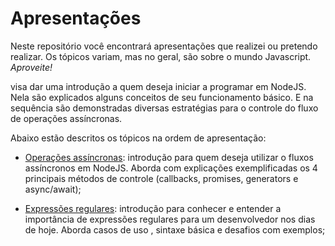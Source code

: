 # Apresentações

Neste repositório você encontrará apresentações que realizei ou pretendo realizar.
Os tópicos variam, mas no geral, são sobre o mundo Javascript.
*Aproveite!*

visa dar uma introdução a quem deseja iniciar a programar em NodeJS.
Nela são explicados alguns conceitos de seu funcionamento básico.
E na sequência são demonstradas diversas estratégias para o controle do fluxo de
operações assíncronas.

Abaixo estão descritos os tópicos na ordem de apresentação:

* [Operações assíncronas](operacoes_assincronas/README.md): introdução para quem deseja utilizar o
fluxos assíncronos em NodeJS. Aborda com explicações exemplificadas os 4 principais métodos de
controle (callbacks, promises, generators e async/await);

* [Expressões regulares](expressoes_regulares/README.md): introdução para conhecer e entender a
importância de expressões regulares para um desenvolvedor nos dias de hoje. Aborda casos de uso
, sintaxe básica e desafios com exemplos;
